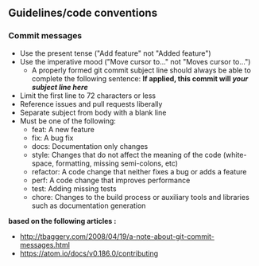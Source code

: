## Guidelines/code conventions


### Commit messages

- Use the present tense ("Add feature" not "Added feature")
- Use the imperative mood ("Move cursor to..." not "Moves cursor to...")
    - A properly formed git commit subject line should always be able to complete the following sentence:
    **If applied, this commit will _your subject line here_**
- Limit the first line to 72 characters or less
- Reference issues and pull requests liberally
- Separate subject from body with a blank line
- Must be one of the following:
    - feat: A new feature
    - fix: A bug fix
    - docs: Documentation only changes
    - style: Changes that do not affect the meaning of the code (white-space, formatting, missing semi-colons, etc)
    - refactor: A code change that neither fixes a bug or adds a feature
    - perf: A code change that improves performance
    - test: Adding missing tests
    - chore: Changes to the build process or auxiliary tools and libraries such as documentation generation

**based on the following articles :**

- http://tbaggery.com/2008/04/19/a-note-about-git-commit-messages.html
- https://atom.io/docs/v0.186.0/contributing

